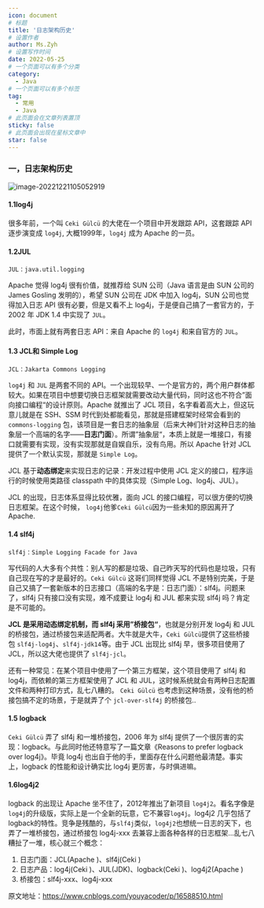 ```yaml
---
icon: document
# 标题
title: '日志架构历史'
# 设置作者
author: Ms.Zyh
# 设置写作时间
date: 2022-05-25
# 一个页面可以有多个分类
category:
  - Java
# 一个页面可以有多个标签
tag:
  - 常用
  - Java
# 此页面会在文章列表置顶
sticky: false
# 此页面会出现在星标文章中
star: false
---
```




### 一，日志架构历史

![image-20221221105052919](http://img.zouyh.top/article-img/20240917134943118.png)

#### 1.1log4j

很多年前，一个叫 `Ceki Gülcü` 的大佬在一个项目中开发跟踪 API，这套跟踪 API 逐步演变成 `log4j`, 大概1999年，`log4j` 成为 Apache 的一员。

#### 1.2JUL

`JUL：java.util.logging`

Apache 觉得 log4j 很有价值，就推荐给 SUN 公司（Java 语言是由 SUN 公司的 James Gosling 发明的），希望 SUN 公司在 JDK 中加入 log4j，SUN 公司也觉得加入日志 API 很有必要，但是又看不上 log4j，于是便自己搞了一套官方的，于 2002 年 JDK 1.4 中实现了 `JUL`。

此时，市面上就有两套日志 API：来自 Apache 的 `log4j` 和来自官方的 `JUL`。

#### 1.3 JCL和 Simple Log

`JCL：Jakarta Commons Logging`

`log4j` 和 `JUL` 是两套不同的 API。一个出现较早、一个是官方的，两个用户群体都较大。如果在项目中想要切换日志框架就需要改动大量代码，同时这也不符合”面向接口编程“的设计原则。Apache 就推出了 JCL 项目，名字看着高大上，但这玩意儿就是在 SSH、SSM 时代到处都能看见，那就是搭建框架时经常会看到的 `commons-logging` 包，该项目是一套日志的抽象层（后来大神们针对这种日志的抽象层一个高端的名字——**日志门面**）。所谓”抽象层“，本质上就是一堆接口，有接口就需要有实现，没有实现那就是自娱自乐，没有鸟用。所以 Apache 针对 JCL 提供了一个默认实现，那就是 `Simple Log`。

JCL 基于**动态绑定**来实现日志的记录：开发过程中使用 JCL 定义的接口，程序运行的时候使用类路径 classpath 中的具体实现（Simple Log、log4j、JUL）。

JCL 的出现，日志体系显得比较优雅，面向 JCL 的接口编程，可以很方便的切换日志框架。在这个时候， `log4j`他爹`Ceki Gülcü`因为一些未知的原因离开了 Apache.

#### 1.4 slf4j

`slf4j：Simple Logging Facade for Java`

写代码的人大多有个共性：别人写的都是垃圾、自己昨天写的代码也是垃圾，只有自己现在写的才是最好的。`Ceki Gülcü` 这哥们同样觉得 JCL 不是特别完美，于是自己又搞了一套新版本的日志接口（高端的名字是：日志门面）：slf4j。问题来了，slf4j 只有接口没有实现，难不成要让 log4j 和 JUL 都来实现 slf4j 吗？肯定是不可能的。

**JCL 是采用动态绑定机制，而 slf4j 采用”桥接包“**，也就是分别开发 log4j 和 JUL 的桥接包，通过桥接包来适配两者。大牛就是大牛，`Ceki Gülcü`提供了这些桥接包 `slf4j-log4j`、`slf4j-jdk14`等。由于 JCL 出现比 slf4j 早，很多项目使用了 JCL，所以这大佬也提供了 `slf4j-jcl`。

还有一种常见：在某个项目中使用了一个第三方框架，这个项目使用了 slf4j 和 log4j，而依赖的第三方框架使用了 JCL 和 JUL，这时候系统就会有两种日志配置文件和两种打印方式，乱七八糟的。 `Ceki Gülcü` 也考虑到这种场景，没有他的桥接包搞不定的场景，于是就弄了个 `jcl-over-slf4j` 的桥接包..

#### 1.5 logback

`Ceki Gülcü` 弄了 slf4j 和一堆桥接包，2006 年为 slf4j 提供了一个很厉害的实现：logback。与此同时他还特意写了一篇文章《Reasons to prefer logback over log4j》。毕竟 log4j 也出自于他的手，里面存在什么问题他最清楚。事实上，logback 的性能和设计确实比 log4j 更厉害，与时俱进嘛。

#### 1.6log4j2

logback 的出现让 Apache 坐不住了，2012年推出了新项目 `log4j2`。看名字像是 `log4j`的升级版，实际上是一个全新的玩意，它不兼容`log4j`。log4j2 几乎包括了 logback的特性。竞争是残酷的，与`slf4j`类似，`log4j2`也想统一日志的天下，也弄了一堆桥接包，通过桥接包 log4j-xxx 去兼容上面各种各样的日志框架...乱七八糟扯了一堆，核心就三个概念：

1. 日志门面：JCL(Apache )、slf4j(Ceki )
2. 日志产品：log4j(Ceki )、JUL(JDK)、logback(Ceki )、log4j2(Apache )
3. 桥接包：slf4j-xxx、log4j-xxx



原文地址：https://www.cnblogs.com/youyacoder/p/16588510.html
